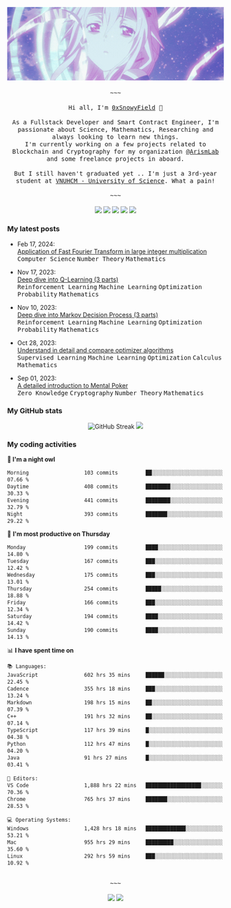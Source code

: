 <div align='center'>
<img src="./assets/banner.gif" alt="Banner" width="1000" />
  <samp>
    </br></br>~~~</br></br>
    Hi all, I'm <a href="https://snowyfield.me/">0xSnowyField</a> 🧸
    </br></br>
    As a Fullstack Developer and Smart Contract Engineer, I'm passionate about Science, Mathematics, Researching and always looking to learn new things.</br> I'm currently working on a few projects related to Blockchain and Cryptography for my organization <a href="https://github.com/ArismLab">@ArismLab</a> and some freelance projects in aboard.
    </br></br>
    But I still haven't graduated yet .. I'm just a 3rd-year student at <a href="https://en.hcmus.edu.vn/">VNUHCM - University of Science</a>. What a pain!
    </br></br>~~~</br></br>
  </samp>
  <a href = "https://wakatime.com/@SnowyField1906" target="_blank"><img src="https://img.shields.io/badge/-Wakatime-000000?style=for-the-badge&logo=wakatime&logoColor=white"></a>
  <a href="https://linkedin.com/in/NHThuan" target="_blank"><img src="https://img.shields.io/badge/-LinkedIn-0A66C2?style=for-the-badge&logo=linkedin&logoColor=white"></a>
  <a href="https://stackoverflow.com/users/17358240/snowyfield" target="_blank"><img src="https://img.shields.io/badge/StackOverflow-F58025?style=for-the-badge&logo=stackoverflow&logoColor=white" target="_blank"></a>
  <a href="https://facebook.com/SnowyField1906" target="_blank"><img src="https://img.shields.io/badge/-Facebook-0A66C2?style=for-the-badge&logo=facebook&logoColor=white"></a>
  <a href="https://x.com/SnowyField1906" target="_blank"><img src="https://img.shields.io/badge/-Twitter-000000?style=for-the-badge&logo=x&logoColor=white"></a>
</div>

### My latest posts

- Feb 17, 2024\: <br/>
  <a href="https://www.snowyfield.me/posts/ung-dung-fast-fourier-transform-trong-phep-nhan-so-nguyen-lon" target="_blank">Application of Fast Fourier Transform in large integer multiplication</a><br/>
  <kbd>Computer Science</kbd> <kbd>Number Theory</kbd> <kbd>Mathematics</kbd>
  
- Nov 17, 2023\: <br/>
  <a href="https://www.snowyfield.me/posts/hieu-sau-ve-q-learning-phan-1" target="_blank">Deep dive into Q-Learning (3 parts)</a><br/>
  <kbd>Reinforcement Learning</kbd> <kbd>Machine Learning</kbd> <kbd>Optimization</kbd> <kbd>Probability</kbd> <kbd>Mathematics</kbd>
  
- Nov 10, 2023\: <br/>
  <a href="https://www.snowyfield.me/posts/hieu-sau-ve-markov-decision-process-phan-1" target="_blank">Deep dive into Markov Decision Process (3 parts)</a><br/>
  <kbd>Reinforcement Learning</kbd> <kbd>Machine Learning</kbd> <kbd>Optimization</kbd> <kbd>Probability</kbd> <kbd>Mathematics</kbd>
  
- Oct 28, 2023\: <br/>
  <a href="https://www.snowyfield.me/posts/tim-hieu-chi-tiet-va-so-sanh-cac-thuat-toan-optimizer" target="_blank">Understand in detail and compare optimizer algorithms</a><br/>
  <kbd>Supervised Learning</kbd> <kbd>Machine Learning</kbd> <kbd>Optimization</kbd> <kbd>Calculus</kbd> <kbd>Mathematics</kbd>
  
- Sep 01, 2023\: <br/>
  <a href="https://www.snowyfield.me/posts/gioi-thieu-chi-tiet-ve-bai-toan-mental-poker" target="_blank">A detailed introduction to Mental Poker</a><br/>
  <kbd>Zero Knowledge</kbd> <kbd>Cryptography</kbd> <kbd>Number Theory</kbd> <kbd>Mathematics</kbd>

### My GitHub stats

<div align="center">
  <img src="https://github-readme-streak-stats.herokuapp.com?user=SnowyFIeld1906&theme=swift&hide_border=true&date_format=M%20j%5B%2C%20Y%5D&card_width=1000" alt="GitHub Streak" />
  <img src='http://github-profile-summary-cards.vercel.app/api/cards/profile-details?username=SnowyFIeld1906&theme=swift' width='1000px'/>
</div>

### My coding activities

<!--START_SECTION:waka-->
**🦉 I'm a night owl** 

```text
Morning                  103 commits         ██░░░░░░░░░░░░░░░░░░░░░░░   07.66 % 
Daytime                  408 commits         ████████░░░░░░░░░░░░░░░░░   30.33 % 
Evening                  441 commits         ████████░░░░░░░░░░░░░░░░░   32.79 % 
Night                    393 commits         ███████░░░░░░░░░░░░░░░░░░   29.22 % 
```
📅 **I'm most productive on Thursday** 

```text
Monday                   199 commits         ████░░░░░░░░░░░░░░░░░░░░░   14.80 % 
Tuesday                  167 commits         ███░░░░░░░░░░░░░░░░░░░░░░   12.42 % 
Wednesday                175 commits         ███░░░░░░░░░░░░░░░░░░░░░░   13.01 % 
Thursday                 254 commits         █████░░░░░░░░░░░░░░░░░░░░   18.88 % 
Friday                   166 commits         ███░░░░░░░░░░░░░░░░░░░░░░   12.34 % 
Saturday                 194 commits         ████░░░░░░░░░░░░░░░░░░░░░   14.42 % 
Sunday                   190 commits         ████░░░░░░░░░░░░░░░░░░░░░   14.13 % 
```


📊 **I have spent time on** 

```text
📚 Languages: 
JavaScript               602 hrs 35 mins     ██████░░░░░░░░░░░░░░░░░░░   22.45 % 
Cadence                  355 hrs 18 mins     ███░░░░░░░░░░░░░░░░░░░░░░   13.24 % 
Markdown                 198 hrs 15 mins     ██░░░░░░░░░░░░░░░░░░░░░░░   07.39 % 
C++                      191 hrs 32 mins     ██░░░░░░░░░░░░░░░░░░░░░░░   07.14 % 
TypeScript               117 hrs 39 mins     █░░░░░░░░░░░░░░░░░░░░░░░░   04.38 % 
Python                   112 hrs 47 mins     █░░░░░░░░░░░░░░░░░░░░░░░░   04.20 % 
Java                     91 hrs 27 mins      █░░░░░░░░░░░░░░░░░░░░░░░░   03.41 % 

📑 Editors: 
VS Code                  1,888 hrs 22 mins   ██████████████████░░░░░░░   70.36 % 
Chrome                   765 hrs 37 mins     ███████░░░░░░░░░░░░░░░░░░   28.53 % 

💻 Operating Systems: 
Windows                  1,428 hrs 18 mins   █████████████░░░░░░░░░░░░   53.21 % 
Mac                      955 hrs 29 mins     █████████░░░░░░░░░░░░░░░░   35.60 % 
Linux                    292 hrs 59 mins     ███░░░░░░░░░░░░░░░░░░░░░░   10.92 % 
```

<div align='center'><samp></br>~~~</br></br></samp><img src='http://img.shields.io/badge/2.7%20thousand%20coding%20hours-black?style=for-the-badge' /> <img src='https://img.shields.io/badge/3.5%20million%20lines%20of%20code-black?style=for-the-badge' /></div>


<!--END_SECTION:waka-->
